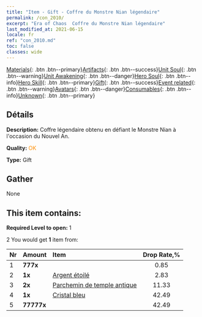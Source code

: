 ```yaml
---
title: "Item - Gift - Coffre du Monstre Nian légendaire"
permalink: /con_2010/
excerpt: "Era of Chaos  Coffre du Monstre Nian légendaire"
last_modified_at: 2021-06-15
locale: fr
ref: "con_2010.md"
toc: false
classes: wide
---
```

 [Materials](/ItemsFR/){: .btn .btn--primary}[Artifacts](/ItemsFR/Artifacts/){: .btn .btn--success}[Unit Soul](/ItemsFR/UnitSoul/){: .btn .btn--warning}[Unit Awakening](/ItemsFR/UnitAwakening/){: .btn .btn--danger}[Hero Soul](/ItemsFR/HeroSoul/){: .btn .btn--info}[Hero Skill](/ItemsFR/HeroSkill/){: .btn .btn--primary}[Gift](/ItemsFR/Gift/){: .btn .btn--success}[Event related](/ItemsFR/Events/){: .btn .btn--warning}[Avatars](/ItemsFR/Avatars/){: .btn .btn--danger}[Consumables](/ItemsFR/Consumables/){: .btn .btn--info}[Unknown](/ItemsFR/Unknown/){: .btn .btn--primary}

## Détails
 **Description:** Coffre légendaire obtenu en défiant le Monstre Nian à l'occasion du Nouvel An.

 **Quality:** <span style="color: #FF8C00">OK</span>

 **Type:** Gift

## Gather

  None

## This item contains:

 **Required Level to open:** 1

 2 You would get **1** item  from:

  | Nr | Amount |     Item    | Drop Rate,% |
  |:---|:-------|:------------|:---------:|
  | 1 |  **777x** | <i class="fas fa-gem"/> | 0.85 | 
  | 2 |  **1x** | [Argent étoilé](/ItemsFR/con_969/) | 2.83 | 
  | 3 |  **2x** | [Parchemin de temple antique](/ItemsFR/con_697/) | 11.33 | 
  | 4 |  **1x** | [Cristal bleu](/ItemsFR/con_716/) | 42.49 | 
  | 5 |  **77777x** | <i class="fas fa-coins"/> | 42.49 | 
